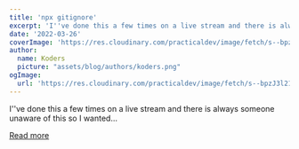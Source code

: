 ```yaml
---
title: 'npx gitignore'
excerpt: 'I''ve done this a few times on a live stream and there is always someone unaware of this so I wanted...'
date: '2022-03-26'
coverImage: 'https://res.cloudinary.com/practicaldev/image/fetch/s--bpzJ3l21--/c_imagga_scale,f_auto,fl_progressive,h_420,q_auto,w_1000/https://dev-to-uploads.s3.amazonaws.com/uploads/articles/hurs5x435k11rkd4nbnt.jpeg'
author:
  name: Koders
  picture: "assets/blog/authors/koders.png"
ogImage:
  url: 'https://res.cloudinary.com/practicaldev/image/fetch/s--bpzJ3l21--/c_imagga_scale,f_auto,fl_progressive,h_420,q_auto,w_1000/https://dev-to-uploads.s3.amazonaws.com/uploads/articles/hurs5x435k11rkd4nbnt.jpeg'
---
```


I''ve done this a few times on a live stream and there is always someone unaware of this so I wanted...

[Read more](https://dev.to/nickytonline/npx-gitignore-5087)
